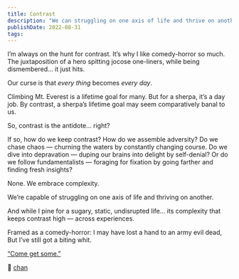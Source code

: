 ```yaml
---
title: Contrast
description: "We can struggling on one axis of life and thrive on another. And while I pine for a sugary, static, undisrupted life… it's complexity that keeps contrast high."
publishDate: 2022-08-31
tags:
---
```


I’m always on the hunt for contrast.
It’s why I like comedy-horror so much.
The juxtaposition of a hero spitting jocose one-liners, while being dismembered… it just hits.

Our curse is that _every thing_ becomes _every day_.

Climbing Mt. Everest is a lifetime goal for many. But for a sherpa, it’s a day job. By contrast, a sherpa’s lifetime goal may seem comparatively banal to us.

So, contrast is the antidote… right?

If so, how do we keep contrast?
How do we assemble adversity?
Do we chase chaos — churning the waters by constantly changing course.
Do we dive into depravation — duping our brains into delight by self-denial?
Or do we follow fundamentalists — foraging for fixation by going farther and finding fresh insights?

None.
We embrace complexity.

We’re capable of struggling on one axis of life and thriving on another.

And while I pine for a sugary, static, undisrupted life… its complexity that keeps contrast high — across experiences.

Framed as a comedy-horror:
I may have lost a hand to an army evil dead,
But I’ve still got a biting whit.

[“Come get some.”](https://youtu.be/DrZwFAvlmVY)

🔫 [chan](https://chan.dev/twitter)
